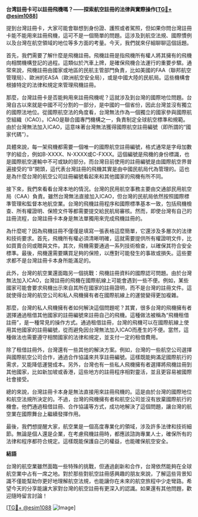 **台湾註冊卡可以註冊飛機嗎？——探索航空註冊的法律與實際操作[[TG💪+ @esim1088](https://t.me/s/esim1088)]**

提到台灣註冊卡，大家可能會聯想到身份證、護照或者駕照，但如果你問台灣註冊卡能不能用來註冊飛機，這可不是一個簡單的問題。這涉及到航空法規、國際慣例以及台灣在航空領域的地位等多方面的考量。今天，我們就來仔細聊聊這個話題。

首先，我們需要了解什麼是飛機註冊。飛機註冊是指飛機所有權人將其擁有的飛機向相關機構登記的過程。這類似於汽車上牌，是確保飛機合法運行的重要步驟。通常來說，飛機註冊由國家或地區的民航主管部門負責，比如美國的FAA（聯邦航空管理局）、歐洲的EASA（歐洲航空安全局），或是中國大陸的民航局。這些機構會根據特定的法律和規定來管理飛機註冊。

那麼，台灣註冊卡是否能夠用來註冊飛機呢？這就涉及到台灣的國際地位問題。台灣自古以來就是中國不可分割的一部分，是中國的一個省份，因此台灣並沒有獨立的國際法地位。從國際航空法的角度看，台灣無法作為一個獨立的國家參與國際航空組織（ICAO）。ICAO是聯合國專門機構之一，負責制定全球航空標準和規範。由於台灣無法加入ICAO，這意味著台灣無法獲得國際航空註冊編號（即所謂的“國家代碼”）。

具體來說，每一架飛機都需要一個唯一的國際航空註冊編號，格式通常是字母加數字的組合，例如B-XXXX、N-XXXX或C-FXXX。這個編號是飛機的身份標識，也是國際航空運輸中不可或缺的部分。而台灣目前使用的註冊編號是由國際航空界普遍接受的“B”開頭，這代表台灣註冊的飛機其實是由中國民航局代為管理的。這也是為什麼台灣的航空公司註冊編號看起來和其他國家的飛機有所不同。

接下來，我們來看看台灣本地的情況。台灣的民用航空事務主要由交通部民用航空局（CAA）負責。雖然台灣無法直接加入ICAO，但台灣的民航局依然按照國際標準管理和監督本地航空業。台灣的飛機註冊程序和國際標準基本一致，包括飛機檢查、所有權證明、保險文件等都需要提交給民航局審核。然而，即使台灣有自己的註冊流程，台灣註冊卡本身是無法單獨用來完成飛機註冊的。

為什麼呢？因為飛機註冊不僅僅是填寫一張表格這麼簡單，它還涉及多層次的法律和技術要求。首先，飛機所有權必須清晰明確，這就需要提供所有權證明文件，比如買賣合同或贈與文件。其次，飛機需要通過一系列技術檢查，以確保其符合安全標準。最後，飛機還需要購買足夠的保險，以應對可能發生的事故或損失。這些要求都不是台灣註冊卡本身所能滿足的。

此外，台灣的航空業還面臨另一個挑戰：飛機註冊資料的國際認可問題。由於台灣無法加入ICAO，台灣註冊的飛機在國際航線上可能會遇到一些不便。例如，某些國家可能會要求飛機出示來自其所在國家的註冊證明，而不是台灣的註冊文件。這就使得台灣的航空公司和私人飛機擁有者在國際航線上的運營變得更加複雜。

那麼，台灣的私人飛機擁有者如何解決這個問題呢？其實，很多台灣的飛機擁有者選擇通過租借其他國家的註冊編號來註冊自己的飛機。這種做法被稱為“飛機租借註冊”，是一種常見的操作方式。通過租借註冊，台灣的飛機可以在國際航線上使用其他國家的註冊編號，從而避免因台灣無法加入ICAO而產生的不便。當然，這種做法也需要遵守相關國家的法律和規定，並支付一定的租借費用。

除了租借註冊外，台灣還有一些其他的解決方案。例如，台灣的一些航空公司選擇與國際航空公司合作，通過合作協議來共享註冊編號。這樣既能夠滿足國際航行的需求，又能降低運營成本。另外，台灣也有一些私人飛機擁有者選擇將飛機註冊到其他國家，比如新加坡或香港，這些地方的註冊程序相對靈活，並且更容易被國際社會接受。

總的來說，台灣註冊卡本身是無法直接用來註冊飛機的。這是由於台灣的國際地位和航空法規所決定的。不過，台灣的飛機擁有者和航空公司並沒有放棄國際航行的機會。他們通過租借註冊、合作協議等方式，成功地解決了這個問題，讓台灣的航空業在國際舞台上繼續發揮作用。

最後，我們想提醒大家，航空業是一個高度專業化的領域，涉及許多法律和技術細節。無論是個人還是企業，在考慮飛機註冊時，都應該諮詢專業人士，確保所有的法律和程序都符合規定。這樣既能保護自己的權益，也能確保航空安全。

**結語**

台灣的航空業雖然面臨一些特殊的挑戰，但通過創新和合作，台灣依然能夠在全球航空業中占有一席之地。對於那些對航空註冊感興趣的朋友來說，了解這些背景知識不僅能幫助你更好地理解航空法規，也能讓你在未來的航空旅程中少走彎路。希望今天的分享能讓大家對台灣的航空註冊有更深入的認識。如果還有其他問題，歡迎隨時留言討論！

[[TG💪+ @esim1088](https://t.me/s/esim1088) ![Image](https://i.postimg.cc/4NQfJmqS/Snipaste-2025-05-13-00-14-12.png)]